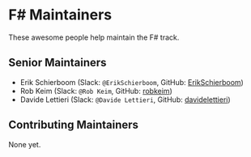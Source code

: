 # F&#35; Maintainers

These awesome people help maintain the F# track.

## Senior Maintainers

- Erik Schierboom (Slack: `@ErikSchierboom`, GitHub: [ErikSchierboom](https://github.com/ErikSchierboom))
- Rob Keim (Slack: `@Rob Keim`, GitHub: [robkeim](https://github.com/robkeim))
- Davide Lettieri (Slack: `@Davide Lettieri`, GitHub: [davidelettieri](https://github.com/davidelettieri))

## Contributing Maintainers

None yet.
